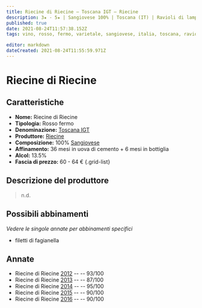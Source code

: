 ```yaml
---
title: Riecine di Riecine – Toscana IGT – Riecine 
description: 3★ - 5★ | Sangiovese 100% | Toscana (IT) | Ravioli di lampredotto su vellutata di cipolla – Coniglio al melograno – Ravioli di anatra su fondo di scalogno e crema di pecorino – Coniglio alla cacciatora – Filetto di manzo ai porcini
published: true
date: 2021-08-24T11:57:38.152Z
tags: vino, rosso, fermo, varietale, sangiovese, italia, toscana, ravioli di lampredotto su vellutata di cipolla, coniglio al melograno, ravioli di anatra su fondo di scalogno e crema di pecorino, coniglio alla cacciatora, filetto di manzo ai porcini, 60 - 64 €, 5 stelle

editor: markdown
dateCreated: 2021-08-24T11:55:59.971Z
---
```


# Riecine di Riecine

## Caratteristiche
- **Nome:** Riecine di Riecine
- **Tipologia:** Rosso fermo
- **Denominazione:** [Toscana IGT](/denominazioni/Italia/Toscana/IGT/Toscana)
- **Produttore:** [Riecine](/produttori/Italia/Toscana/Riecine) 
- **Composizione:** 100% [Sangiovese](/vitigni/Italia/bacca-nera/sangiovese)
- **Affinamento:** 36 mesi in uova di cemento + 6 mesi in bottiglia
- **Alcol:** 13.5%
- **Fascia di prezzo:** 60 - 64 €
{.grid-list}

## Descrizione del produttore

> n.d.


## Possibili abbinamenti
*Vedere le singole annate per abbinamenti specifici*

- filetti di fagianella

## Annate

- Riecine di Riecine [2012](vini/Italia/Toscana/Riecine/Riecine-di-Riecine/2012) -- <span class="star-5"></span> -- 93/100
- Riecine di Riecine [2013](vini/Italia/Toscana/Riecine/Riecine-di-Riecine/2013) -- <span class="star-3"></span> -- 87/100
- Riecine di Riecine [2014](vini/Italia/Toscana/Riecine/Riecine-di-Riecine/2014) -- <span class="star-5"></span> -- 95/100
- Riecine di Riecine [2015](vini/Italia/Toscana/Riecine/Riecine-di-Riecine/2015) -- <span class="star-4"></span> -- 90/100
- Riecine di Riecine [2016](vini/Italia/Toscana/Riecine/Riecine-di-Riecine/2016) -- <span class="star-4"></span> -- 90/100